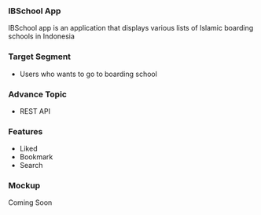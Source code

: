 ### IBSchool App
IBSchool app is an application  that displays various lists of Islamic boarding schools in Indonesia

### Target Segment
* Users who wants to go to boarding school

### Advance Topic
* REST API

### Features
* Liked
* Bookmark
* Search

### Mockup
Coming Soon
